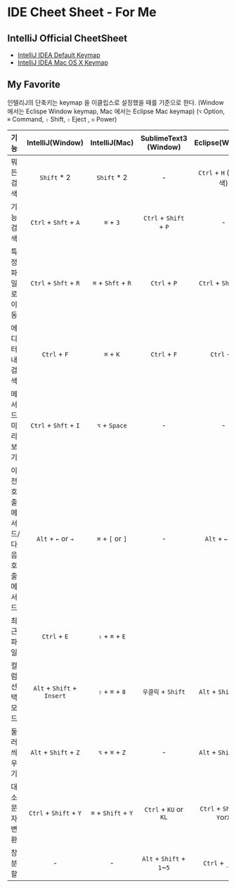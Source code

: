 # IDE Cheet Sheet - For Me

## IntelliJ Official CheetSheet
- [IntelliJ IDEA Default Keymap](https://resources.jetbrains.com/assets/products/intellij-idea/IntelliJIDEA_ReferenceCard.pdf)
- [IntelliJ IDEA Mac OS X Keymap](https://resources.jetbrains.com/assets/products/intellij-idea/IntelliJIDEA_ReferenceCard_mac.pdf)

## My Favorite
인텔리J의 단축키는 keymap 을 이클립스로 설정했을 때를 기준으로 한다. 
(Window 에서는 Eclispe Window keymap, Mac 에서는 Eclipse Mac keymap)
(`⌥` Option, `⌘` Command, `⇧` Shift, `⇪` Eject , `⎋` Power)

| 기능 | IntelliJ(Window) | IntelliJ(Mac) | SublimeText3 (Window) | Eclipse(Window) |
|:--------|:--------:|:--------:|:--------:|:--------:|
|뭐든 검색|`Shift` * 2|`Shift` * 2|-|`Ctrl` + `H` (파일검색)|
|기능 검색|`Ctrl` + `Shft` + `A`|`⌘` + `3`|`Ctrl` + `Shift` + `P`|-|
|특정파일로이동|`Ctrl` + `Shft` + `R`|`⌘` + `Shft` + `R`|`Ctrl` + `P`|`Ctrl` + `Shft` + `R`|
|에디터내 검색|`Ctrl` + `F`|`⌘` + `K`|`Ctrl` + `F`|`Ctrl` + `F`|
|메서드미리보기|`Ctrl` + `Shft` + `I`|`⌥` + `Space`|-|-|
|이전호출메서드/다음호출메서드|`Alt` + `←` or `→`|`⌘` + `[` or `]`|-|`Alt` + `←` or `→`|
|최근 파일|`Ctrl` + `E`|`⇧` + `⌘` + `E`|||
|컬럼선택모드|`Alt` + `Shift` + `Insert`|`⇧` + `⌘` + `8`|`우클릭` + `Shift`|`Alt` + `Shift` + `A`|
|둘러씌우기|`Alt` + `Shift` + `Z`|`⌥` + `⌘` + `Z`|-|`Alt` + `Shift` + `Z`|
|대소문자변환|`Ctrl` + `Shift` + `Y`|`⌘` + `Shift` + `Y`|`Ctrl` + `KU` or `KL`|`Ctrl` + `Shift` + `Y`or`X`|
|창분할|-|-|`Alt` + `Shift` + `1`~`5`|`Ctrl` + `_` or `}`|